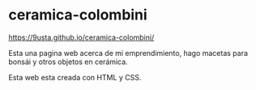 # ceramica-colombini
https://9usta.github.io/ceramica-colombini/

Esta una pagina web acerca de mi emprendimiento, hago macetas para bonsái y otros objetos en cerámica.

Esta web esta creada con HTML y CSS.
